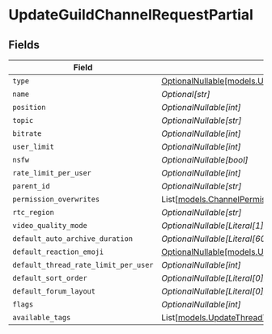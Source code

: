 # UpdateGuildChannelRequestPartial


## Fields

| Field                                                                                                              | Type                                                                                                               | Required                                                                                                           | Description                                                                                                        |
| ------------------------------------------------------------------------------------------------------------------ | ------------------------------------------------------------------------------------------------------------------ | ------------------------------------------------------------------------------------------------------------------ | ------------------------------------------------------------------------------------------------------------------ |
| `type`                                                                                                             | [OptionalNullable[models.UpdateGuildChannelRequestPartialType]](../models/updateguildchannelrequestpartialtype.md) | :heavy_minus_sign:                                                                                                 | N/A                                                                                                                |
| `name`                                                                                                             | *Optional[str]*                                                                                                    | :heavy_minus_sign:                                                                                                 | N/A                                                                                                                |
| `position`                                                                                                         | *OptionalNullable[int]*                                                                                            | :heavy_minus_sign:                                                                                                 | N/A                                                                                                                |
| `topic`                                                                                                            | *OptionalNullable[str]*                                                                                            | :heavy_minus_sign:                                                                                                 | N/A                                                                                                                |
| `bitrate`                                                                                                          | *OptionalNullable[int]*                                                                                            | :heavy_minus_sign:                                                                                                 | N/A                                                                                                                |
| `user_limit`                                                                                                       | *OptionalNullable[int]*                                                                                            | :heavy_minus_sign:                                                                                                 | N/A                                                                                                                |
| `nsfw`                                                                                                             | *OptionalNullable[bool]*                                                                                           | :heavy_minus_sign:                                                                                                 | N/A                                                                                                                |
| `rate_limit_per_user`                                                                                              | *OptionalNullable[int]*                                                                                            | :heavy_minus_sign:                                                                                                 | N/A                                                                                                                |
| `parent_id`                                                                                                        | *OptionalNullable[str]*                                                                                            | :heavy_minus_sign:                                                                                                 | N/A                                                                                                                |
| `permission_overwrites`                                                                                            | List[[models.ChannelPermissionOverwriteRequest](../models/channelpermissionoverwriterequest.md)]                   | :heavy_minus_sign:                                                                                                 | N/A                                                                                                                |
| `rtc_region`                                                                                                       | *OptionalNullable[str]*                                                                                            | :heavy_minus_sign:                                                                                                 | N/A                                                                                                                |
| `video_quality_mode`                                                                                               | *OptionalNullable[Literal[1]]*                                                                                     | :heavy_minus_sign:                                                                                                 | N/A                                                                                                                |
| `default_auto_archive_duration`                                                                                    | *OptionalNullable[Literal[60]]*                                                                                    | :heavy_minus_sign:                                                                                                 | N/A                                                                                                                |
| `default_reaction_emoji`                                                                                           | [OptionalNullable[models.UpdateDefaultReactionEmojiRequest]](../models/updatedefaultreactionemojirequest.md)       | :heavy_minus_sign:                                                                                                 | N/A                                                                                                                |
| `default_thread_rate_limit_per_user`                                                                               | *OptionalNullable[int]*                                                                                            | :heavy_minus_sign:                                                                                                 | N/A                                                                                                                |
| `default_sort_order`                                                                                               | *OptionalNullable[Literal[0]]*                                                                                     | :heavy_minus_sign:                                                                                                 | N/A                                                                                                                |
| `default_forum_layout`                                                                                             | *OptionalNullable[Literal[0]]*                                                                                     | :heavy_minus_sign:                                                                                                 | N/A                                                                                                                |
| `flags`                                                                                                            | *OptionalNullable[int]*                                                                                            | :heavy_minus_sign:                                                                                                 | N/A                                                                                                                |
| `available_tags`                                                                                                   | List[[models.UpdateThreadTagRequest](../models/updatethreadtagrequest.md)]                                         | :heavy_minus_sign:                                                                                                 | N/A                                                                                                                |
